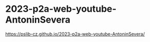 ﻿# 2023-p2a-web-youtube-AntoninSevera
https://pslib-cz.github.io/2023-p2a-web-youtube-AntoninSevera/
